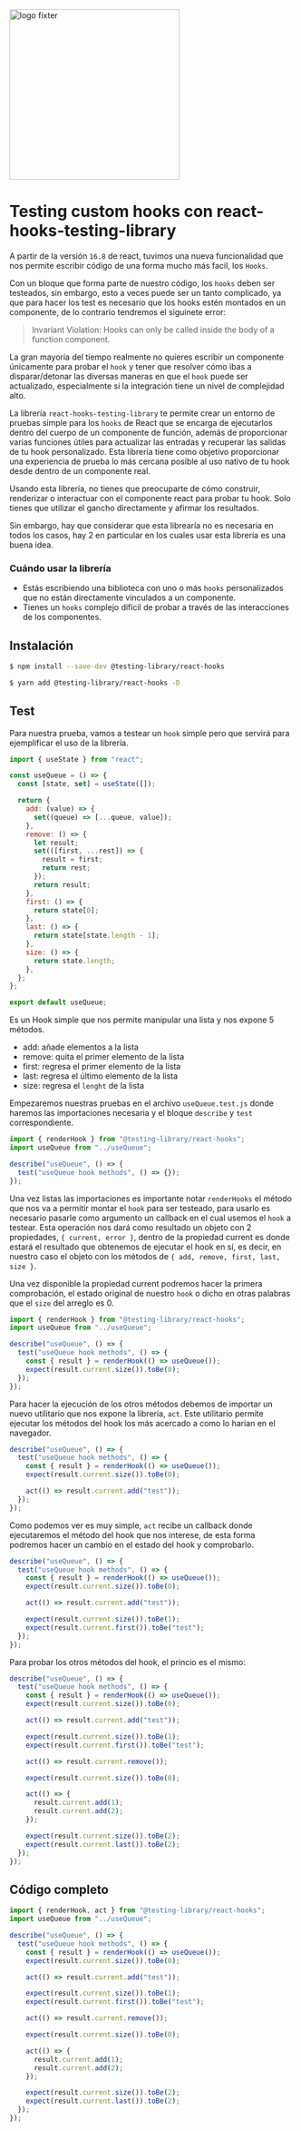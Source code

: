 <img alt="logo fixter" width="300" src="https://fixter.camp/static/media/geek_completo.7e1e87a7.png" />

# Testing custom hooks con react-hooks-testing-library

A partir de la versión `16.8` de react, tuvimos una nueva funcionalidad que nos permite escribir código de una forma mucho más facil, los `Hooks`.

Con un bloque que forma parte de nuestro código, los `hooks` deben ser testeados, sin embargo, esto a veces puede ser un tanto complicado, ya que para hacer los test es necesario que los hooks estén montados en un componente, de lo contrario tendremos el siguinete error:

> Invariant Violation: Hooks can only be called inside the body of a function component.

La gran mayoría del tiempo realmente no quieres escribir un componente únicamente para probar el `hook` y tener que resolver cómo ibas a disparar/detonar las diversas maneras en que el `hook` puede ser actualizado, especialmente si la integración tiene un nivel de complejidad alto.

La librería `react-hooks-testing-library` te permite crear un entorno de pruebas simple para los `hooks` de React que se encarga de ejecutarlos dentro del cuerpo de un componente de función, además de proporcionar varias funciones útiles para actualizar las entradas y recuperar las salidas de tu hook personalizado. Esta librería tiene como objetivo proporcionar una experiencia de prueba lo más cercana posible al uso nativo de tu hook desde dentro de un componente real.

Usando esta librería, no tienes que preocuparte de cómo construir, renderizar o interactuar con el componente react para probar tu hook. Solo tienes que utilizar el gancho directamente y afirmar los resultados.

Sin embargo, hay que considerar que esta librearía no es necesaria en todos los casos, hay 2 en particular en los cuales usar esta librería es una buena idea.

### Cuándo usar la librería

- Estás escribiendo una biblioteca con uno o más `hooks` personalizados que no están directamente vinculados a un componente.
- Tienes un `hooks` complejo difícil de probar a través de las interacciones de los componentes.

## Instalación

```bash
$ npm install --save-dev @testing-library/react-hooks

$ yarn add @testing-library/react-hooks -D
```

## Test

Para nuestra prueba, vamos a testear un `hook` simple pero que servirá para ejemplificar el uso de la librería.

```js
import { useState } from "react";

const useQueue = () => {
  const [state, set] = useState([]);

  return {
    add: (value) => {
      set((queue) => [...queue, value]);
    },
    remove: () => {
      let result;
      set(([first, ...rest]) => {
        result = first;
        return rest;
      });
      return result;
    },
    first: () => {
      return state[0];
    },
    last: () => {
      return state[state.length - 1];
    },
    size: () => {
      return state.length;
    },
  };
};

export default useQueue;
```

Es un Hook simple que nos permite manipular una lista y nos expone 5 métodos.

- add: añade elementos a la lista
- remove: quita el primer elemento de la lista
- first: regresa el primer elemento de la lista
- last: regresa el último elemento de la lista
- size: regresa el `lenght` de la lista

Empezaremos nuestras pruebas en el archivo `useQueue.test.js` donde haremos las importaciones necesaria y el bloque `describe` y `test` correspondiente.

```js
import { renderHook } from "@testing-library/react-hooks";
import useQueue from "../useQueue";

describe("useQueue", () => {
  test("useQueue hook methods", () => {});
});
```

Una vez listas las importaciones es importante notar `renderHooks` el método que nos va a permitir montar el `hook` para ser testeado, para usarlo es necesario pasarle como argumento un callback en el cual usemos el `hook` a testear. Esta operación nos dará como resultado un objeto con 2 propiedades, `{ current, error }`, dentro de la propiedad current es donde estará el resultado que obtenemos de ejecutar el hook en sí, es decir, en nuestro caso el objeto con los métodos de `{ add, remove, first, last, size }`.

Una vez disponible la propiedad current podremos hacer la primera comprobación, el estado original de nuestro `hook` o dicho en otras palabras que el `size` del arreglo es 0.

```js
import { renderHook } from "@testing-library/react-hooks";
import useQueue from "../useQueue";

describe("useQueue", () => {
  test("useQueue hook methods", () => {
    const { result } = renderHook(() => useQueue());
    expect(result.current.size()).toBe(0);
  });
});
```

Para hacer la ejecución de los otros métodos debemos de importar un nuevo utilitario que nos expone la libreria, `act`. Este utilitario permite ejecutar los métodos del hook los más acercado a como lo harían en el navegador.

```js
describe("useQueue", () => {
  test("useQueue hook methods", () => {
    const { result } = renderHook(() => useQueue());
    expect(result.current.size()).toBe(0);

    act(() => result.current.add("test"));
  });
});
```

Como podemos ver es muy simple, `act` recibe un callback donde ejecutaremos el método del hook que nos interese, de esta forma podremos hacer un cambio en el estado del hook y comprobarlo.

```js
describe("useQueue", () => {
  test("useQueue hook methods", () => {
    const { result } = renderHook(() => useQueue());
    expect(result.current.size()).toBe(0);

    act(() => result.current.add("test"));

    expect(result.current.size()).toBe(1);
    expect(result.current.first()).toBe("test");
  });
});
```

Para probar los otros métodos del hook, el princio es el mismo:

```js
describe("useQueue", () => {
  test("useQueue hook methods", () => {
    const { result } = renderHook(() => useQueue());
    expect(result.current.size()).toBe(0);

    act(() => result.current.add("test"));

    expect(result.current.size()).toBe(1);
    expect(result.current.first()).toBe("test");

    act(() => result.current.remove());

    expect(result.current.size()).toBe(0);

    act(() => {
      result.current.add(1);
      result.current.add(2);
    });

    expect(result.current.size()).toBe(2);
    expect(result.current.last()).toBe(2);
  });
});
```

## Código completo

```js
import { renderHook, act } from "@testing-library/react-hooks";
import useQueue from "../useQueue";

describe("useQueue", () => {
  test("useQueue hook methods", () => {
    const { result } = renderHook(() => useQueue());
    expect(result.current.size()).toBe(0);

    act(() => result.current.add("test"));

    expect(result.current.size()).toBe(1);
    expect(result.current.first()).toBe("test");

    act(() => result.current.remove());

    expect(result.current.size()).toBe(0);

    act(() => {
      result.current.add(1);
      result.current.add(2);
    });

    expect(result.current.size()).toBe(2);
    expect(result.current.last()).toBe(2);
  });
});
```
